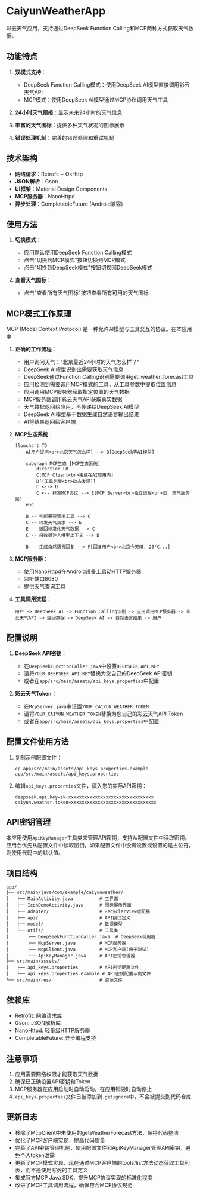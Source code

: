 # CaiyunWeatherApp

彩云天气应用，支持通过DeepSeek Function Calling和MCP两种方式获取天气数据。

## 功能特点

1. **双模式支持**：
   - DeepSeek Function Calling模式：使用DeepSeek AI模型直接调用彩云天气API
   - MCP模式：使用DeepSeek AI模型通过MCP协议调用天气工具

2. **24小时天气预报**：显示未来24小时的天气信息

3. **丰富的天气图标**：提供多种天气状况的图标展示

4. **错误处理机制**：完善的错误处理和重试机制

## 技术架构

- **网络请求**：Retrofit + OkHttp
- **JSON解析**：Gson
- **UI框架**：Material Design Components
- **MCP服务器**：NanoHttpd
- **异步处理**：CompletableFuture (Android兼容)

## 使用方法

1. **切换模式**：
   - 应用默认使用DeepSeek Function Calling模式
   - 点击"切换到MCP模式"按钮切换到MCP模式
   - 点击"切换到DeepSeek模式"按钮切换回DeepSeek模式

2. **查看天气图标**：
   - 点击"查看所有天气图标"按钮查看所有可用的天气图标

## MCP模式工作原理

MCP (Model Context Protocol) 是一种允许AI模型与工具交互的协议。在本应用中：

1. **正确的工作流程**：
   - 用户询问天气："北京最近24小时的天气怎么样？"
   - DeepSeek AI模型识别出需要获取天气信息
   - DeepSeek通过Function Calling识别需要调用get_weather_forecast工具
   - 应用检测到需要调用MCP模式的工具，从工具参数中提取位置信息
   - 应用调用MCP服务器获取指定位置的天气数据
   - MCP服务器调用彩云天气API获取真实数据
   - 天气数据返回给应用，再传递给DeepSeek AI模型
   - DeepSeek AI模型基于数据生成自然语言输出结果
   - AI将结果返回给客户端

2. **MCP生态系统**：
   ```mermaid
   flowchart TD
       A[用户提问<br>北京天气怎么样] --> B[DeepSeek等AI模型]
       
       subgraph MCP生态 [MCP生态系统]
           direction LR
           C[MCP Client<br>集成在AI应用内]
           D[(工具列表<br>动态发现)]
           C <--> D
           C <-- 标准MCP协议 --> E[MCP Server<br>独立进程<br>如: 天气服务器]
       end

       B -- 判断需要调用工具 --> C
       C -- 转发天气请求 --> E
       E -- 返回标准化天气数据 --> C
       C -- 将数据注入模型上下文 --> B
       
       B -- 生成自然语言回复 --> F[回复用户<br>北京今天晴, 25°C...]
   ```

3. **MCP服务器**：
   - 使用NanoHttpd在Android设备上启动HTTP服务器
   - 监听端口8080
   - 提供天气查询工具

4. **工具调用流程**：
   ```
   用户 -> DeepSeek AI -> Function Calling识别 -> 应用调用MCP服务器 -> 彩云天气API -> 返回数据 -> DeepSeek AI -> 自然语言结果 -> 用户
   ```

## 配置说明

1. **DeepSeek API密钥**：
   - 在`DeepSeekFunctionCaller.java`中设置`DEEPSEEK_API_KEY`
   - 请将`YOUR_DEEPSEEK_API_KEY`替换为您自己的DeepSeek API密钥
   - 或者在`app/src/main/assets/api_keys.properties`中配置

2. **彩云天气Token**：
   - 在`McpServer.java`中设置`YOUR_CAIYUN_WEATHER_TOKEN`
   - 请将`YOUR_CAIYUN_WEATHER_TOKEN`替换为您自己的彩云天气API Token
   - 或者在`app/src/main/assets/api_keys.properties`中配置

## 配置文件使用方法

1. 复制示例配置文件：
   ```
   cp app/src/main/assets/api_keys.properties.example app/src/main/assets/api_keys.properties
   ```

2. 编辑`api_keys.properties`文件，填入您的实际API密钥：
   ```
   deepseek.api.key=sk-xxxxxxxxxxxxxxxxxxxxxxxxxxxxxxxx
   caiyun.weather.token=xxxxxxxxxxxxxxxxxxxxxxxxxxxxxxxx
   ```

## API密钥管理

本应用使用`ApiKeyManager`工具类来管理API密钥，支持从配置文件中读取密钥。应用会优先从配置文件中读取密钥，如果配置文件中没有设置或设置的是占位符，则使用代码中的默认值。

## 项目结构

```
app/
├── src/main/java/com/example/caiyunweather/
│   ├── MainActivity.java          # 主界面
│   ├── IconDemoActivity.java      # 图标展示界面
│   ├── adapter/                   # RecyclerView适配器
│   ├── api/                       # API接口定义
│   ├── model/                     # 数据模型
│   └── utils/                     # 工具类
│       ├── DeepSeekFunctionCaller.java  # DeepSeek调用器
│       ├── McpServer.java         # MCP服务器
│       ├── McpClient.java         # MCP客户端(用于测试)
│       └── ApiKeyManager.java     # API密钥管理器
├── src/main/assets/
│   ├── api_keys.properties        # API密钥配置文件
│   └── api_keys.properties.example # API密钥配置示例文件
└── src/main/res/                  # 资源文件
```

## 依赖库

- Retrofit: 网络请求库
- Gson: JSON解析库
- NanoHttpd: 轻量级HTTP服务器
- CompletableFuture: 异步编程支持

## 注意事项

1. 应用需要网络权限才能获取天气数据
2. 确保已正确设置API密钥和Token
3. MCP服务器在应用启动时自动启动，在应用销毁时自动停止
4. `api_keys.properties`文件已被添加到`.gitignore`中，不会被提交到代码仓库

## 更新日志

- 移除了McpClient中未使用的getWeatherForecast方法，保持代码整洁
- 优化了MCP客户端实现，提高代码质量
- 完善了API密钥管理机制，使用配置文件和ApiKeyManager管理API密钥，避免个人token泄露
- 更新了MCP模式实现，现在通过MCP客户端的tools/list方法动态获取工具列表，而不是使用写死的工具定义
- 集成官方MCP Java SDK，提升MCP协议实现的标准化程度
- 改进了MCP工具调用流程，确保符合MCP协议规范